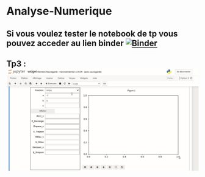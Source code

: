 # Analyse-Numerique
## Si vous voulez tester le notebook de tp vous pouvez acceder au lien binder [![Binder](https://mybinder.org/badge_logo.svg)](https://mybinder.org/v2/gh/RouaZayani/Analyse-Numerique/master) <br/>
## Tp3 : <br/> ![](tp3.gif)

